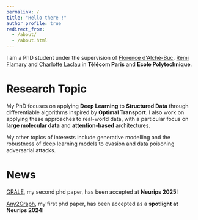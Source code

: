 ```yaml
---
permalink: /
title: "Hello there !"
author_profile: true
redirect_from: 
  - /about/
  - /about.html
---
```


I am a PhD student under the supervision of [Florence d'Alché-Buc](https://perso.telecom-paristech.fr/fdalche/), [Rémi Flamary](https://remi.flamary.com) and [Charlotte Laclau](https://laclauc.github.io/) in **Télécom Paris** and **Ecole Polytechnique**. 

Research Topic
======
My PhD focuses on applying **Deep Learning** to **Structured Data** through differentiable algorithms inspired by **Optimal Transport**.
I also work on applying these approaches to real-world data, with a particular focus on **large molecular data** and **attention-based** architectures.

My other topics of interests include generative modelling and the robustness of deep learning models to evasion and data poisoning adversarial attacks. 

News
======
[GRALE](https://arxiv.org/abs/2505.22109), my second phd paper, has been accepted at **Neurips 2025**!

[Any2Graph](https://proceedings.neurips.cc/paper_files/paper/2024/hash/b81a352c156ca123c30c740f147a4496-Abstract-Conference.html), my first phd paper, has been accepted as a **spotlight at Neurips 2024**! 

